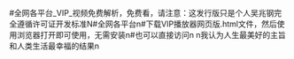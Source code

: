 #全网各平台_VIP_视频免费解析，免费看，请注意：这发行版只是个人吴兆钢完全遵循许可证开发标准N#全网各平台n#下载VIP播放器网页版.html文件，然后使用浏览器打开即可使用，无需安装n#也可以直接访问n n我认为人生最美好的主旨和人类生活最幸福的结果n
